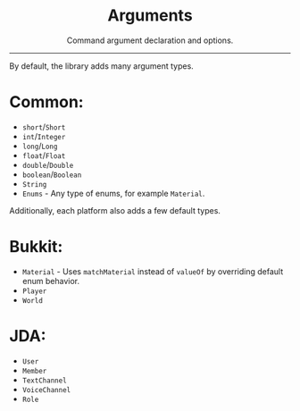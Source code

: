 <center><h1>Arguments</h1></center>
<center><p>Command argument declaration and options.</p></center>

---

By default, the library adds many argument types.

# Common:
* `short`/`Short`
* `int`/`Integer`
* `long`/`Long`
* `float`/`Float`
* `double`/`Double`
* `boolean`/`Boolean`
* `String`
* `Enums` - Any type of enums, for example `Material`.

Additionally, each platform also adds a few default types.

# Bukkit:
* `Material` - Uses `matchMaterial` instead of `valueOf` by overriding default enum behavior.
* `Player`
* `World`

# JDA:
* `User`
* `Member`
* `TextChannel`
* `VoiceChannel`
* `Role`
